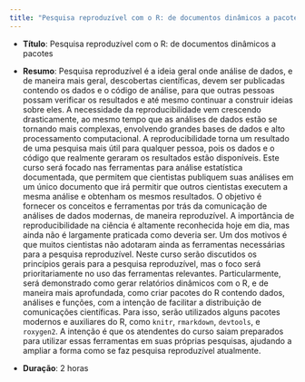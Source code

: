 ```yaml
---
title: "Pesquisa reproduzível com o R: de documentos dinâmicos a pacotes"
---
```



- **Título**: Pesquisa reproduzível com o R: de documentos dinâmicos a
  pacotes

- **Resumo**: Pesquisa reproduzível é a ideia geral onde análise de
  dados, e de maneira mais geral, descobertas científicas, devem ser
  publicadas contendo os dados e o código de análise, para que outras
  pessoas possam verificar os resultados e até mesmo continuar a
  construir ideias sobre eles. A necessidade da reproducibilidade vem
  crescendo drasticamente, ao mesmo tempo que as análises de dados estão
  se tornando mais complexas, envolvendo grandes bases de dados e alto
  processamento computacional. A reproducibilidade torna um resultado de
  uma pesquisa mais útil para qualquer pessoa, pois os dados e o código
  que realmente geraram os resultados estão disponíveis. Este curso será
  focado nas ferramentas para análise estatística documentada, que
  permitem que cientistas publiquem suas análises em um único documento
  que irá permitir que outros cientistas executem a mesma análise e
  obtenham os mesmos resultados. O objetivo é fornecer os conceitos e
  ferramentas por trás da comunicação de análises de dados modernas, de
  maneira reproduzível. A importância de reproducibilidade na ciência é
  altamente reconhecida hoje em dia, mas ainda não é largamente
  praticada como deveria ser. Um dos motivos é que muitos cientistas não
  adotaram ainda as ferramentas necessárias para a pesquisa
  reproduzível. Neste curso serão discutidos os princípios gerais para a
  pesquisa reproduzível, mas o foco será prioritariamente no uso das
  ferramentas relevantes. Particularmente, será demonstrado como gerar
  relatórios dinâmicos com o R, e de maneira mais aprofundada, como
  criar pacotes do R contendo dados, análises e funções, com a intenção
  de facilitar a distribuição de comunicações científicas. Para isso,
  serão utilizados alguns pacotes modernos e auxiliares do R, como
  `knitr`, `rmarkdown`, `devtools`, e `roxygen2`. A intenção é que os
  atendentes do curso saiam preparados para utilizar essas ferramentas
  em suas próprias pesquisas, ajudando a ampliar a forma como se faz
  pesquisa reproduzível atualmente.

- **Duração**: 2 horas
